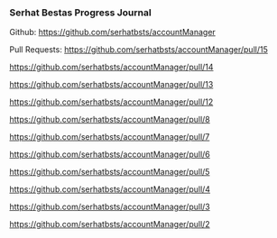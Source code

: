 ### Serhat Bestas Progress Journal

Github: https://github.com/serhatbsts/accountManager

Pull Requests:
https://github.com/serhatbsts/accountManager/pull/15

https://github.com/serhatbsts/accountManager/pull/14

https://github.com/serhatbsts/accountManager/pull/13

https://github.com/serhatbsts/accountManager/pull/12

https://github.com/serhatbsts/accountManager/pull/8

https://github.com/serhatbsts/accountManager/pull/7

https://github.com/serhatbsts/accountManager/pull/6

https://github.com/serhatbsts/accountManager/pull/5

https://github.com/serhatbsts/accountManager/pull/4

https://github.com/serhatbsts/accountManager/pull/3

https://github.com/serhatbsts/accountManager/pull/2
